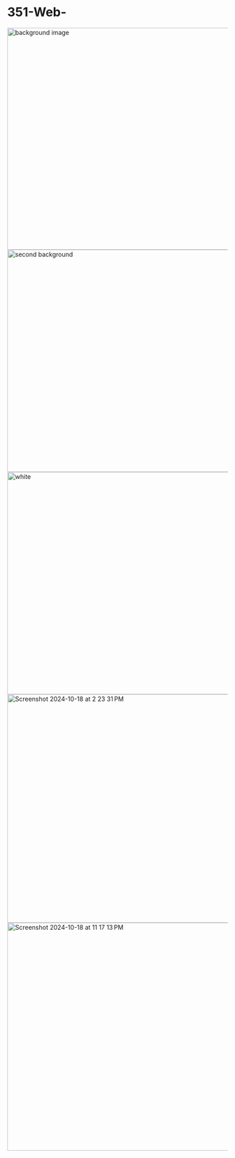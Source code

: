 # 351-Web-

<img width="507" alt="background image" src="https://github.com/user-attachments/assets/00ea6dd6-5245-436d-9e16-0d97fa8a176f">

<img width="508" alt="second background" src="https://github.com/user-attachments/assets/30f45f2f-f819-4902-81c3-42e14de2a735">

<img width="508" alt="white" src="https://github.com/user-attachments/assets/698f6524-7dca-4c6b-b50c-c5bff9f3b12f">

<img width="522" alt="Screenshot 2024-10-18 at 2 23 31 PM" src="https://github.com/user-attachments/assets/6ac1c900-4bbc-4674-aba1-5466627bd695">

<img width="521" alt="Screenshot 2024-10-18 at 11 17 13 PM" src="https://github.com/user-attachments/assets/e500c7f5-d74c-46e6-aa2b-d932e9dd2650">
